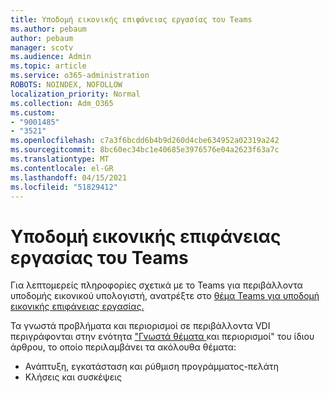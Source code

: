 ```yaml
---
title: Υποδομή εικονικής επιφάνειας εργασίας του Teams
ms.author: pebaum
author: pebaum
manager: scotv
ms.audience: Admin
ms.topic: article
ms.service: o365-administration
ROBOTS: NOINDEX, NOFOLLOW
localization_priority: Normal
ms.collection: Adm_O365
ms.custom:
- "9001485"
- "3521"
ms.openlocfilehash: c7a3f6bcdd6b4b9d260d4cbe634952a02319a242
ms.sourcegitcommit: 8bc60ec34bc1e40685e3976576e04a2623f63a7c
ms.translationtype: MT
ms.contentlocale: el-GR
ms.lasthandoff: 04/15/2021
ms.locfileid: "51829412"
---
```

# <a name="teams-for-virtualized-desktop-infrastructure"></a>Υποδομή εικονικής επιφάνειας εργασίας του Teams

Για λεπτομερείς πληροφορίες σχετικά με το Teams για περιβάλλοντα υποδομής εικονικού υπολογιστή, ανατρέξτε στο [θέμα Teams για υποδομή εικονικής επιφάνειας εργασίας.](https://docs.microsoft.com/microsoftteams/teams-for-vdi)

Τα γνωστά προβλήματα και περιορισμοί σε περιβάλλοντα VDI περιγράφονται στην ενότητα ["Γνωστά θέματα ](https://docs.microsoft.com/microsoftteams/teams-for-vdi#known-issues-and-limitations) και περιορισμοί" του ίδιου άρθρου, το οποίο περιλαμβάνει τα ακόλουθα θέματα:
 - Ανάπτυξη, εγκατάσταση και ρύθμιση προγράμματος-πελάτη
 - Κλήσεις και συσκέψεις